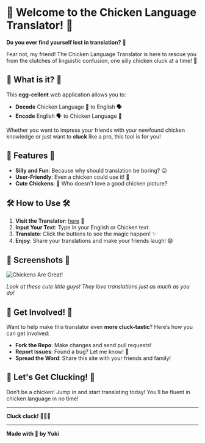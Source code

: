 # 🐔 Welcome to the Chicken Language Translator! 🐔

**Do you ever find yourself lost in translation?** 🤔

Fear not, my friend! The Chicken Language Translator is here to rescue you from the clutches of linguistic confusion, one silly chicken cluck at a time! 🎉

## 🐣 What is it? 🐣

This **egg-cellent** web application allows you to:
- **Decode** Chicken Language 🐥 to English 🗣️
- **Encode** English 🗣️ to Chicken Language 🐥

Whether you want to impress your friends with your newfound chicken knowledge or just want to **cluck** like a pro, this tool is for you! 

## 🌈 Features 🌈

- **Silly and Fun**: Because why should translation be boring? 😜
- **User-Friendly**: Even a chicken could use it! 🐔
- **Cute Chickens**: 🐥 Who doesn't love a good chicken picture?
  
## 🛠️ How to Use 🛠️

1. **Visit the Translator**: [here](https://Yuki638.github.io/chicken_translator) 🐓
2. **Input Your Text**: Type in your English or Chicken text. 
3. **Translate**: Click the buttons to see the magic happen! ✨
4. **Enjoy**: Share your translations and make your friends laugh! 😄

## 📸 Screenshots 📸

![Chickens Are Great!](https://media2.giphy.com/media/v1.Y2lkPTc5MGI3NjExaW1sYWtkYnpucTVxeTUzaDFwZ2l6dGM3c3BkM3Rzbm1iZ20ydm1wdSZlcD12MV9pbnRlcm5hbF9naWZfYnlfaWQmY3Q9Zw/iWgHn2JL1A5pU2OF0Q/giphy.webp)

*Look at these cute little guys! They love translations just as much as you do!*

## 🚀 Get Involved! 🚀

Want to help make this translator even **more cluck-tastic**? Here’s how you can get involved:
- **Fork the Repo**: Make changes and send pull requests!
- **Report Issues**: Found a bug? Let me know! 🐞
- **Spread the Word**: Share this site with your friends and family!

## 🎉 Let's Get Clucking! 🎉

Don’t be a chicken! Jump in and start translating today! You’ll be fluent in chicken language in no time! 

---

**Cluck cluck!** 🐔🐔🐔

---

**Made with 🐔 by Yuki**
